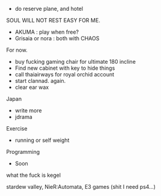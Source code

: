 - do reserve plane, and hotel

SOUL WILL NOT REST EASY FOR ME.
- AKUMA : play when free?
- Grisaia or nora : both with CHAOS

For now.
- buy fucking gaming chair for ultimate 180 incline
- Find new cabinet with key to hide things
- call thaiairways for royal orchid account
- start clannad. again.
- clear ear wax

Japan
- write more
- jdrama

Exercise
- running or self weight

Programming
- Soon

what the fuck is kegel



stardew valley, 
NieR:Automata,
E3 games (shit I need ps4...)


